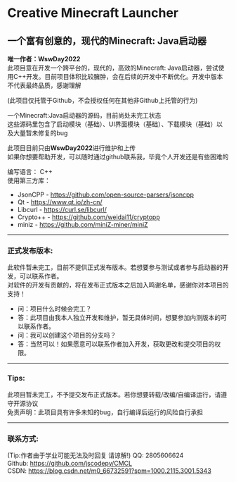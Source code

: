 # Creative Minecraft Launcher
## 一个富有创意的，现代的Minecraft: Java启动器

**唯一作者：WswDay2022**  
此项目意在开发一个跨平台的，现代的，高效的Minecraft: Java启动器，尝试使用C++开发。目前项目体积比较臃肿，会在后续的开发中不断优化。开发中版本不代表最终品质，感谢理解

(此项目仅托管于Github，不会授权任何在其他非Github上托管的行为)

一个Minecraft:Java启动器的源码，目前尚处未完工状态  
这些源码里包含了启动模块（基础）、UI界面模块（基础）、下载模块（基础）以及大量暂未修复的bug  

此项目目前只由**WswDay2022**进行维护和上传  
如果你想要帮助开发，可以随时通过github联系我，毕竟个人开发还是有些困难的

编写语言： C++  
使用第三方库：  
 * JsonCPP   - https://github.com/open-source-parsers/jsoncpp
 * Qt        - https://www.qt.io/zh-cn/
 * Libcurl   - https://curl.se/libcurl/
 * Crypto++  - https://github.com/weidai11/cryptopp
 * miniz     - https://github.com/miniZ-miner/miniZ

-------
### 正式发布版本:
此软件暂未完工，目前不提供正式发布版本。若想要参与测试或者参与启动器的开发，可以联系作者。  
对软件的开发有贡献的，将在发布正式版本之后加入鸣谢名单，感谢你对本项目的支持！
* 问：项目什么时候会完工？
* 答：此项目由我本人独立开发和维护，暂无具体时间，想要参加内测版本的可以联系作者。
* 问：我可以创建这个项目的分支吗？ 
* 答：当然可以！如果愿意可以联系作者加入开发，获取更改和提交项目的权限。

-------
### Tips:
此项目暂未完工，不予提交发布正式版本。若你想要转载/改编/自编译运行，请遵守开源协议  
免责声明：此项目具有许多未知的bug，自行编译后运行的风险自行承担

-------
### 联系方式:
(Tip:作者由于学业可能无法及时回复 请谅解!)
QQ: 2805606624  
Github: https://github.com/jscodepy/CMCL  
CSDN: https://blog.csdn.net/m0_66732591?spm=1000.2115.3001.5343 